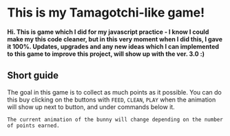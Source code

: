 # This is my Tamagotchi-like game!

**Hi. This is game which I did for my javascript practice - I know I could make my this code cleaner, but in this very moment when I did this, I gave it 100%. Updates, upgrades and any new ideas which I can implemented to this game to improve this project, will show up with the ver. 3.0 :)**

## Short guide

The goal in this game is to collect as much points as it possible. You can do this buy clicking on the buttons with `FEED`, `CLEAN`, `PLAY` when the animation will show up next to button, and under commands below it. 

`The current animation of the bunny will change depending on the number of points earned.`
